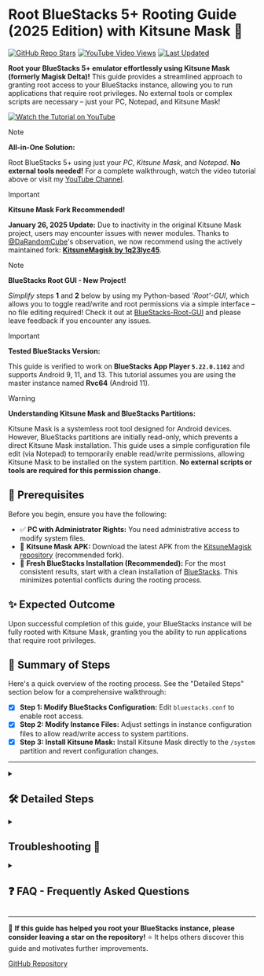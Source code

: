 # Root BlueStacks 5+ Rooting Guide (2025 Edition) with Kitsune Mask 🦊

[![GitHub Repo Stars](https://img.shields.io/github/stars/RobThePCGuy/Root-Bluestacks-with-Kitsune-Mask?style=social)](https://github.com/RobThePCGuy/Root-Bluestacks-with-Kitsune-Mask)
[![YouTube Video Views](https://img.shields.io/youtube/views/eRXeasi6GQQ?style=social)](https://youtu.be/eRXeasi6GQQ)
[![Last Updated](https://img.shields.io/github/last-commit/RobThePCGuy/Root-Bluestacks-with-Kitsune-Mask)](https://github.com/RobThePCGuy/Root-Bluestacks-with-Kitsune-Mask/commits/main)

**Root your BlueStacks 5+ emulator effortlessly using Kitsune Mask (formerly Magisk Delta)!** This guide provides a streamlined approach to granting root access to your BlueStacks instance, allowing you to run applications that require root privileges. No external tools or complex scripts are necessary – just your PC, Notepad, and Kitsune Mask!

[![Watch the Tutorial on YouTube](https://github.com/user-attachments/assets/d73e49bf-68fb-4b51-99eb-2b442d1be7cc)](https://youtu.be/eRXeasi6GQQ)

> [!NOTE]
> **All-in-One Solution:**
>
> Root BlueStacks 5+ using just your *PC*, *Kitsune Mask*, and *Notepad*. **No external tools needed!** For a complete walkthrough, watch the video tutorial above or visit my [YouTube Channel](https://www.youtube.com/@RobThePCGuy).

> [!IMPORTANT]
> **Kitsune Mask Fork Recommended!**
>
> **January 26, 2025 Update:** Due to inactivity in the original Kitsune Mask project, users may encounter issues with newer modules. Thanks to [@DaRandomCube](https://github.com/DaRandomCube)'s observation, we now recommend using the actively maintained fork: [**KitsuneMagisk by 1q23lyc45**](https://github.com/1q23lyc45/KitsuneMagisk).

> [!NOTE]
> **BlueStacks Root GUI - New Project!**
>
> *Simplify* steps **1** and **2** below by using my Python-based *'Root'-GUI*, which allows you to toggle read/write and root permissions via a simple interface – no file editing required! Check it out at [BlueStacks-Root-GUI](https://github.com/RobThePCGuy/BlueStacks-Root-GUI) and please leave feedback if you encounter any issues.

> [!IMPORTANT]
> **Tested BlueStacks Version:**
>
> This guide is verified to work on **BlueStacks App Player `5.22.0.1102`** and supports Android 9, 11, and 13. This tutorial assumes you are using the master instance named **Rvc64** (Android 11).

> [!WARNING]
> **Understanding Kitsune Mask and BlueStacks Partitions:**
>
> Kitsune Mask is a systemless root tool designed for Android devices. However, BlueStacks partitions are initially read-only, which prevents a direct Kitsune Mask installation. This guide uses a simple configuration file edit (via Notepad) to temporarily enable read/write permissions, allowing Kitsune Mask to be installed on the system partition. **No external scripts or tools are required for this permission change.**

## 🚀 Prerequisites

Before you begin, ensure you have the following:

- ✅ **PC with Administrator Rights:** You need administrative access to modify system files.
- 🦊 **Kitsune Mask APK:** Download the latest APK from the [KitsuneMagisk repository](https://github.com/1q23lyc45/KitsuneMagisk/releases) (recommended fork).
- 🔄 **Fresh BlueStacks Installation (Recommended):** For the most consistent results, start with a clean installation of [BlueStacks](https://www.bluestacks.com/). This minimizes potential conflicts during the rooting process.

## ✨ Expected Outcome

Upon successful completion of this guide, your BlueStacks instance will be fully rooted with Kitsune Mask, granting you the ability to run applications that require root privileges.

## 📝 Summary of Steps

Here's a quick overview of the rooting process. See the "Detailed Steps" section below for a comprehensive walkthrough:

- [x] **Step 1: Modify BlueStacks Configuration:** Edit `bluestacks.conf` to enable root access.
- [x] **Step 2: Modify Instance Files:** Adjust settings in instance configuration files to allow read/write access to system partitions.
- [x] **Step 3: Install Kitsune Mask:** Install Kitsune Mask directly to the `/system` partition and revert configuration changes.

---

<details>
<summary><h2>🛠️ Detailed Steps</h2></summary>

**Clean BlueStacks Installation is Key!**
For optimal results, **[uninstall all previous BlueStacks installations](https://support.bluestacks.com/hc/en-us/articles/360057724751-How-to-uninstall-BlueStacks-5-BlueStacks-X-and-BlueStacks-Services-completely-from-your-PC)** and perform a fresh install of the latest version. This greatly reduces the chance of encountering issues during the rooting process.

**Instance Naming Convention:**
This tutorial uses the following naming conventions for master instances:

```
Master Instances:
  - Tiramisu64 	= Android 13 (beta)
  - Rvc64 		= Android 11
  - Pie64   	= Android 9
```

*Adapt the instance names according to your BlueStacks setup.*

### Step 1: Modify BlueStacks Configuration

1. **Locate `bluestacks.conf`:**
   Navigate to `C:\ProgramData\BlueStacks_nxt`.

2. **Open with Notepad:**
   Open the `bluestacks.conf` file using your preferred text editor.

3. **Modify Configuration Values:**
   - Change `bst.feature.rooting="0"` to `bst.feature.rooting="1"`.
   - Change `bst.instance.Rvc64.enable_root_access="0"` to `bst.instance.Rvc64.enable_root_access="1"`.
   - **Note:** If you are using a different instance (e.g., Pie64 or Tiramisu64), modify the [InstanceName] for all the lines similar to this: `bst.instance.[InstanceName].enable_root_access`.

4. **Save Changes:**
   Save the modified `bluestacks.conf` file.

### Step 2: Modify Instance Files

1. **Navigate to the Master Instance Folder:**
   Go to `C:\ProgramData\BlueStacks_nxt\Engine\Rvc64` (or your instance folder, e.g., `Pie64` or `Tiramisu64`).
2. **Modify `Android.bstk.in`:**
   - **Note:** Cloned instances do not make a copy of the **`Android.bstk.in`** file; it will always be found within the master instance directory.
   - Open the `Android.bstk.in` file with Notepad (or your text editor).
   - **Change Partition Permissions:**
   - For the `location="fastboot.vdi"` and `location="Root.vhd"` entries, change the attribute from `type="Readonly"` to `type="Normal"`.
   - **Example:**
     ```diff
     -       location="fastboot.vdi" format="VDI" type="Readonly" />
     -       location="Root.vhd" format="VHD" type="Readonly"/>

     +       location="fastboot.vdi" format="VDI" type="Normal" />
     +       location="Root.vhd" format="VHD" type="Normal"/>
     ```
   - Save the file.

3. **Modify `Rvc64.bstk`:**
   - **Note:** If you are rooting the master instance **`Rvc64`**, then this file will be located in the master instance folder (`C:\ProgramData\BlueStacks_nxt\Engine\Rvc64`).
   - **For Cloned Instances:**
   - If you have cloned (or copied) the master instance, the folder and file might be named something like `Rvc64_1`. In this case, replace the instance name in the instructions accordingly.
   - **Note on Clones:**
   - Clones will not have the master instance file **`Android.bstk.in`** inside.
   - Open `Rvc64.bstk` with Notepad.
   - **Change Partition Permissions:**
   - For the `location="fastboot.vdi"` and `location="Root.vhd"` entries, change `type="Readonly"` to `type="Normal"`.
   - **Example:**
     ```diff
     -       location="fastboot.vdi" format="VDI" type="Readonly" />
     -       location="Root.vhd" format="VHD" type="Readonly"/>

     +       location="fastboot.vdi" format="VDI" type="Normal" />
     +       location="Root.vhd" format="VHD" type="Normal"/>
     ```
   - Save the file.

### Step 3: Install Kitsune Mask

1. **Launch BlueStacks Instance:**
   Start the BlueStacks instance you wish to root (e.g., Rvc64).

2. **Install Kitsune Mask APK:**
   Install the downloaded Kitsune Mask APK within your BlueStacks instance.

3. **Open Kitsune Mask App:**
   Launch the Kitsune Mask application.

4. **Install Kitsune Mask (Direct Install to System Partition):**
   - Select the "Install" option at the top.
   - Tap the Next link to proceed.
   - **Crucially, select "Direct Install into system partition"** from the available installation options. **Do not choose just "Direct Install".**

   > **If the "Direct Install into system partition" option is missing:**
   > Completely close and reopen the Kitsune Mask app. This usually resolves the issue.

5. **Complete Installation and Close Emulator:**
   Allow Kitsune Mask to finish installing. Once done, **completely close the BlueStacks emulator.**

6. **Revert `bluestacks.conf` Edits:**
   - Re-open `C:\ProgramData\BlueStacks_nxt\bluestacks.conf` with Notepad.
   - **Undo the changes from Step 1:**
   - The `bst.feature.rooting` value should revert automatically to `"0"`.
   - Change `bst.instance.Rvc64.enable_root_access="1"` back to `bst.instance.Rvc64.enable_root_access="0"` (or the corresponding line for your instance, e.g., Pie64 or Tiramisu64).
   - **Important:** Do not revert the edits we did in the *bstk files. Only in the `bluestacks.conf`.
   - Save the file.

</details>

<details>
<summary><h2>Troubleshooting 🐛</h2></summary>

- **Kitsune Mask Installation Issues:**
  - **Problem:** Kitsune Mask fails to install or encounters errors.
  - **Solution:** Ensure you performed a **fresh install** of BlueStacks as recommended. If issues persist, completely uninstall BlueStacks and reinstall while strictly following the steps in my [YouTube guide](https://youtu.be/eRXeasi6GQQ).

- **Kitsune Mask App Crashing or Not Opening:**
  - **Problem:** The Kitsune Mask app crashes or fails to launch.
  - **Solution:** Reinstall the Kitsune Mask APK from the [KitsuneMagisk repository](https://github.com/1q23lyc45/KitsuneMagisk/releases) and restart your BlueStacks instance.

</details>

<details>
<summary><h2>❓ FAQ - Frequently Asked Questions</h2></summary>

**Q: I can't find the `bluestacks.conf` or instance configuration files!**
**A:**
1. **Administrative Access:** Verify that you are logged in with an account that has administrator privileges.
2. **Correct Directory:** Double-check that you are navigating to `C:\ProgramData\BlueStacks_nxt\`. Also, ensure that hidden folders are visible in your file explorer settings.

**Q: This all seems terribly difficult, isn't there a better way?**
**A:** Yes, there is!
- Try using [BlueStacks-Root-GUI](https://github.com/RobThePCGuy/BlueStacks-Root-GUI), which lets you change the configuration values with simple checkboxes. After that, simply follow along with the Kitsune Mask installation.

**Q: Can I reverse this rooting process?**
**A:** Yes, the process is reversible.
1. **Revert Configuration Changes:** Undo the edits made to `bluestacks.conf` (change the `1`s back to `0`s).
2. **Uninstall Kitsune Mask:** Remove the Kitsune Mask app from within your BlueStacks instance.

</details>

---

🙏 **If this guide has helped you root your BlueStacks instance, please consider leaving a star on the repository!** ⭐ It helps others discover this guide and motivates further improvements.

[GitHub Repository](https://github.com/RobThePCGuy/Root-Bluestacks-with-Kitsune-Mask)
